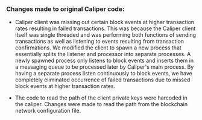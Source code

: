 ### Changes made to original Caliper code:<br>

*  Caliper client was missing out certain block events at higher transaction rates resulting in failed transactions. This was because the Caliper client itself was single threaded and was performing both functions of sending transactions as well as listening to events resulting from transaction confirmations. We modified the client to spawn a new process that essentially splits the listener and processor into separate processes. A newly spawned process only listens to block events and inserts them in a messaging queue to be processed later by Caliper's main process. By having a separate process listen continuously to block events, we have completely eliminated occurrence of failed transactions due to missed block events at higher transaction rates. 

* The code to read the path of the client private keys were harcoded in the caliper. Changes were made to read the path from the blockchain network configuration file.